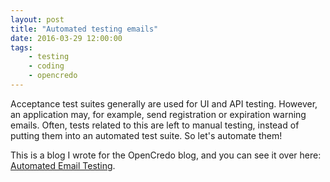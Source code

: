 ```yaml
---
layout: post
title: "Automated testing emails"
date: 2016-03-29 12:00:00
tags: 
    - testing
    - coding
    - opencredo
---
```


Acceptance test suites generally are used for UI and API testing. However, an application may, for example, send registration or expiration warning emails. Often, tests related to this are left to manual testing, instead of putting them into an automated test suite. So let's automate them!

This is a blog I wrote for the OpenCredo blog, and you can see it over here: [Automated Email Testing](https://opencredo.com/automated-email-testing/).